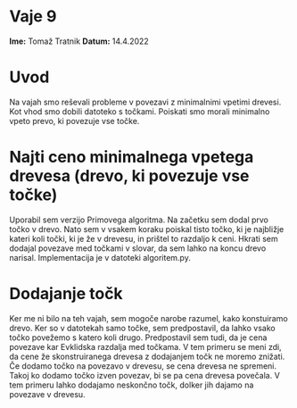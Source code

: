 # Vaje 9

**Ime:** Tomaž Tratnik
**Datum:** 14.4.2022

# Uvod
Na vajah smo reševali probleme v povezavi z minimalnimi vpetimi drevesi. Kot vhod smo dobili datoteko s točkami. Poiskati smo morali minimalno vpeto prevo, ki povezuje vse točke.

# Najti ceno minimalnega vpetega drevesa (drevo, ki povezuje vse točke)
Uporabil sem verzijo Primovega algoritma. Na začetku sem dodal prvo točko v drevo. Nato sem v vsakem koraku poiskal tisto točko, ki je najbližje kateri koli točki, ki je že v drevesu, in prištel to razdaljo k ceni. Hkrati sem dodajal povezave med točkami v slovar, da sem lahko na koncu drevo narisal. Implementacija je v datoteki algoritem.py.

# Dodajanje točk
Ker me ni bilo na teh vajah, sem mogoče narobe razumel, kako konstuiramo drevo. Ker so v datotekah samo točke, sem predpostavil, da lahko vsako točko povežemo s katero koli drugo. Predpostavil sem tudi, da je cena povezave kar Evklidska razdalja med točkama. V tem primeru se meni zdi, da cene že skonstruiranega drevesa z dodajanjem točk ne moremo znižati. Če dodamo točko na povezavo v drevesu, se cena drevesa ne spremeni. Takoj ko dodamo točko izven povezav, bi se pa cena drevesa povečala. V tem primeru lahko dodajamo neskončno točk, dolker jih dajamo na povezave v drevesu.